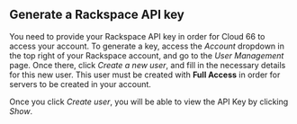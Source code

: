 ## Generate a Rackspace API key

You need to provide your Rackspace API key in order for Cloud 66 to access your account. To generate a key, access the _Account_ dropdown in the top right of your Rackspace account, and go to the _User Management_ page. Once there, click _Create a new user_, and fill in the necessary details for this new user. This user must be created with **Full Access** in order for servers to be created in your account.

Once you click _Create user_, you will be able to view the API Key by clicking _Show_.

